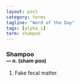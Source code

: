 ```yaml
---
layout: post
category: terms
tagline: "Word of the Day"
tags: [alpha_s]
term: shampoo
---
```


<h3>Shampoo<br/> <small>&mdash; n. (sham<span>&middot;</span>poo)</small></h3>
<p><ol>
<li>Fake fecal matter.</li>
</ol></p>

